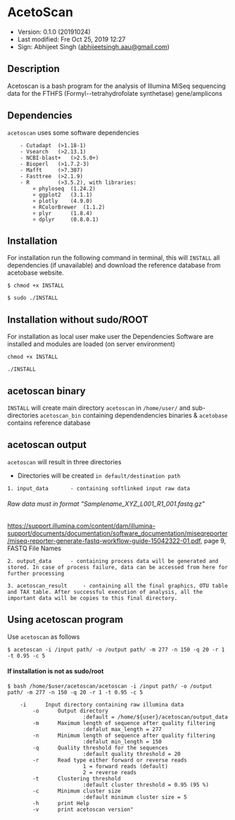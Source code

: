 # AcetoScan

- Version: 0.1.0 (20191024)
- Last modified: Fre Oct 25, 2019 12:27
- Sign: Abhijeet Singh (abhijeetsingh.aau@gmail.com)

## Description

Acetoscan is a bash program for the analysis of Illumina MiSeq sequencing data for the FTHFS (Formyl--tetrahydrofolate synthetase) gene/amplicons


## Dependencies

`acetoscan` uses some software dependencies
```
	- Cutadapt 	(>1.18-1)
	- Vsearch 	(>2.13.1)
	- NCBI-blast+ 	(>2.5.0+)
	- Bioperl 	(>1.7.2-3)
	- Mafft		(>7.307)
	- Fasttree	(>2.1.9)
	- R 		(>3.5.2), with libraries:
		¤ phyloseq 	(1.24.2)
		¤ ggplot2 	(3.1.1)
		¤ plotly 	(4.9.0)
		¤ RColorBrewer 	(1.1.2)
		¤ plyr 		(1.8.4)
		¤ dplyr 	(0.8.0.1)
```


## Installation

For installation run the following command in terminal, this will `INSTALL` all dependencies (if unavailable) and download the reference database from acetobase website. 
```
$ chmod +x INSTALL

$ sudo ./INSTALL
```

## Installation without sudo/ROOT

For installation as local user make user the Dependencies Software are installed and modules are loaded (on server environment)
```
chmod +x INSTALL

./INSTALL
```



## acetoscan binary

`INSTALL` will create main directory `acetoscan` in `/home/user/` and sub-directories `acetoscan_bin` containing dependendencies binaries & `acetobase` contains reference database

## acetoscan output

`acetoscan` will result in three directories

- Directories will be created `in default/destination path`

```
1. input_data 		- containing softlinked input raw data
```
######			Raw data must in format "Samplename_XYZ_L001_R1_001.fastq.gz" 
https://support.illumina.com/content/dam/illumina-support/documents/documentation/software_documentation/miseqreporter/miseq-reporter-generate-fastq-workflow-guide-15042322-01.pdf, page 9, FASTQ File Names

```				
2. output_data 		- containing process data will be generated and stored. In case of process failure, data can be accessed from here for further processing

3. acetoscan_result 	- containing all the final graphics, OTU table and TAX table. After successful execution of analysis, all the important data will be copies to this final directory.
```
## Using acetoscan program

Use `acetoscan` as follows

```
$ acetoscan -i /input path/ -o /output path/ -m 277 -n 150 -q 20 -r 1 -t 0.95 -c 5
```
#### If installation is not as sudo/root

```
$ bash /home/$user/acetoscan/acetoscan -i /input path/ -o /output path/ -m 277 -n 150 -q 20 -r 1 -t 0.95 -c 5
```
	
```
	-i      Input directory containing raw illumina data
        -o      Output directory
                        :default = /home/${user}/acetoscan/output_data
        -m      Maximum length of sequence after quality filtering
                        :defalut max_length = 277
        -n      Minimum length of sequence after quality filtering
                        :defalut min_length = 150
        -q      Quality threshold for the sequences 
                        :default quality threshold = 20
        -r      Read type either forward or reverse reads 
                        1 = forward reads (default)
                        2 = reverse reads
        -t      Clustering threshold
                        :default cluster threshold = 0.95 (95 %)
        -c      Minimum cluster size
                        :default minimum cluster size = 5      
        -h      print Help
        -v      print acetoscan version"

```
